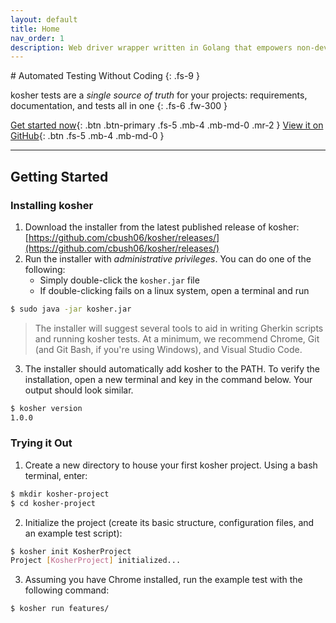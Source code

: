```yaml
---
layout: default
title: Home
nav_order: 1
description: Web driver wrapper written in Golang that empowers non-developers to functionally test web applications using simple Gherkin scripts.
---
```

<link rel="stylesheet" href="https://use.fontawesome.com/releases/v5.7.2/css/all.css" integrity="sha384-fnmOCqbTlWIlj8LyTjo7mOUStjsKC4pOpQbqyi7RrhN7udi9RwhKkMHpvLbHG9Sr" crossorigin="anonymous" />
# Automated Testing Without Coding
{: .fs-9 }

kosher tests are a _single source of truth_ for your projects: requirements, documentation, and tests all in one
{: .fs-6 .fw-300 }

[Get started now](#getting-started){: .btn .btn-primary .fs-5 .mb-4 .mb-md-0 .mr-2 } [View it on GitHub](https://github.com/cbush06/kosher){: .btn .fs-5 .mb-4 .mb-md-0 } 

---

## Getting Started

### Installing kosher

1. Download the installer from the latest published release of kosher: [https://github.com/cbush06/kosher/releases/](https://github.com/cbush06/kosher/releases/)
2. Run the installer with *administrative privileges*. You can do one of the following:
   * Simply double-click the `kosher.jar` file
   * If double-clicking fails on a linux system, open a terminal and run
```bash
$ sudo java -jar kosher.jar
```
> The installer will suggest several tools to aid in writing Gherkin scripts and running kosher tests. At a minimum, we recommend Chrome, Git (and Git Bash, if you're using Windows), and Visual Studio Code.
3. The installer should automatically add kosher to the PATH. To verify the installation, open a new terminal and key in the command below. Your output should look similar.
```bash
$ kosher version
1.0.0
```

### Trying it Out

1. Create a new directory to house your first kosher project. Using a bash terminal, enter:
```bash
$ mkdir kosher-project
$ cd kosher-project
```
2. Initialize the project (create its basic structure, configuration files, and an example test script):
```bash
$ kosher init KosherProject
Project [KosherProject] initialized...
```
3. Assuming you have Chrome installed, run the example test with the following command:
```bash
$ kosher run features/
```
